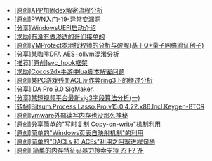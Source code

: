 + [[原创]APP加固dex解密流程分析](https://bbs.kanxue.com/thread-280609.htm)
+ [[原创]PWN入门-19-异常变漏洞](https://bbs.kanxue.com/thread-285393.htm)
+ [[分享]WindowsUEFI启动介绍](https://bbs.kanxue.com/thread-285378.htm)
+ [[求助]有没有做渗透的哥们接单的](https://bbs.kanxue.com/thread-285391.htm)
+ [[原创]VMProtect本地授权锁的分析与破解(基于Q*量子网络验证例子)](https://bbs.kanxue.com/thread-285076.htm)
+ [[分享]某咖啡DFA AES+ollvm混淆分析](https://bbs.kanxue.com/thread-284992.htm)
+ [[推荐][原创]svc_hook框架](https://bbs.kanxue.com/thread-284713.htm)
+ [[求助]Cocos2dx手游中lua脚本解密问题](https://bbs.kanxue.com/thread-285344.htm)
+ [[原创]某PC游戏残血ACE反作弊ring3下的绕过分析](https://bbs.kanxue.com/thread-284667.htm)
+ [[分享]IDA Pro 9.0 SigMaker.](https://bbs.kanxue.com/thread-282836.htm)
+ [[分享]某短视频平台最新sig3字段算法分析(一)](https://bbs.kanxue.com/thread-285211.htm)
+ [[转帖]Bitsum.Process.Lasso.Pro.v15.0.4.22.x86.Incl.Keygen-BTCR](https://bbs.kanxue.com/thread-285394.htm)
+ [[原创]vmware外部读写内存也没那么神秘](https://bbs.kanxue.com/thread-284956.htm)
+ [[原创]分享简单的"写时复制 Copy-on-write"机制利用](https://bbs.kanxue.com/thread-285331.htm)
+ [[原创]简单的"Windows页表自映射机制"的利用](https://bbs.kanxue.com/thread-285332.htm)
+ [[原创]简单的"DACLs 和 ACEs"利用之阻塞进程句柄](https://bbs.kanxue.com/thread-285347.htm)
+ [[原创] 简单的内存特征码暴力搜索支持 ?? F? ?F](https://bbs.kanxue.com/thread-284451.htm)
